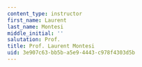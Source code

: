 ```yaml
---
content_type: instructor
first_name: Laurent
last_name: Montesi
middle_initial: ''
salutation: Prof.
title: Prof. Laurent Montesi
uid: 3e907c63-bb5b-a5e9-4443-c978f4303d5b
---
```

